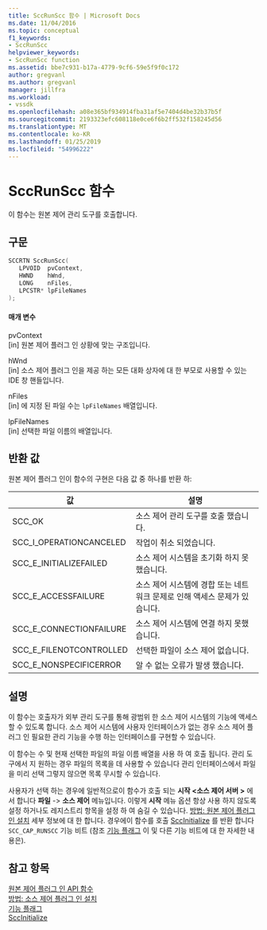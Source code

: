 ```yaml
---
title: SccRunScc 함수 | Microsoft Docs
ms.date: 11/04/2016
ms.topic: conceptual
f1_keywords:
- SccRunScc
helpviewer_keywords:
- SccRunScc function
ms.assetid: bbe7c931-b17a-4779-9cf6-59e5f9f0c172
author: gregvanl
ms.author: gregvanl
manager: jillfra
ms.workload:
- vssdk
ms.openlocfilehash: a08e365bf934914fba31af5e7404d4be32b37b5f
ms.sourcegitcommit: 2193323efc608118e0ce6f6b2ff532f158245d56
ms.translationtype: MT
ms.contentlocale: ko-KR
ms.lasthandoff: 01/25/2019
ms.locfileid: "54996222"
---
```

# <a name="sccrunscc-function"></a>SccRunScc 함수
이 함수는 원본 제어 관리 도구를 호출합니다.  
  
## <a name="syntax"></a>구문  
  
```cpp  
SCCRTN SccRunScc(  
   LPVOID  pvContext,  
   HWND    hWnd,  
   LONG    nFiles,  
   LPCSTR* lpFileNames  
);  
```  
  
#### <a name="parameters"></a>매개 변수  
 pvContext  
 [in] 원본 제어 플러그 인 상황에 맞는 구조입니다.  
  
 hWnd  
 [in] 소스 제어 플러그 인을 제공 하는 모든 대화 상자에 대 한 부모로 사용할 수 있는 IDE 창 핸들입니다.  
  
 nFiles  
 [in] 에 지정 된 파일 수는 `lpFileNames` 배열입니다.  
  
 lpFileNames  
 [in] 선택한 파일 이름의 배열입니다.  
  
## <a name="return-value"></a>반환 값  
 원본 제어 플러그 인이 함수의 구현은 다음 값 중 하나를 반환 하:  
  
|값|설명|  
|-----------|-----------------|  
|SCC_OK|소스 제어 관리 도구를 호출 했습니다.|  
|SCC_I_OPERATIONCANCELED|작업이 취소 되었습니다.|  
|SCC_E_INITIALIZEFAILED|소스 제어 시스템을 초기화 하지 못했습니다.|  
|SCC_E_ACCESSFAILURE|소스 제어 시스템에 경합 또는 네트워크 문제로 인해 액세스 문제가 있습니다.|  
|SCC_E_CONNECTIONFAILURE|소스 제어 시스템에 연결 하지 못했습니다.|  
|SCC_E_FILENOTCONTROLLED|선택한 파일이 소스 제어 없습니다.|  
|SCC_E_NONSPECIFICERROR|알 수 없는 오류가 발생 했습니다.|  
  
## <a name="remarks"></a>설명  
 이 함수는 호출자가 외부 관리 도구를 통해 광범위 한 소스 제어 시스템의 기능에 액세스할 수 있도록 합니다. 소스 제어 시스템에 사용자 인터페이스가 없는 경우 소스 제어 플러그 인 필요한 관리 기능을 수행 하는 인터페이스를 구현할 수 있습니다.  
  
 이 함수는 수 및 현재 선택한 파일의 파일 이름 배열을 사용 하 여 호출 됩니다. 관리 도구에서 지 원하는 경우 파일의 목록을 데 사용할 수 있습니다 관리 인터페이스에서 파일을 미리 선택 그렇지 않으면 목록 무시할 수 있습니다.  
  
 사용자가 선택 하는 경우에 일반적으로이 함수가 호출 되는 **시작 \<소스 제어 서버 >** 에서 합니다 **파일** -> **소스 제어** 메뉴입니다. 이렇게 **시작** 메뉴 옵션 항상 사용 하지 않도록 설정 하거나도 레지스트리 항목을 설정 하 여 숨길 수 있습니다. [방법: 원본 제어 플러그 인 설치](../extensibility/internals/how-to-install-a-source-control-plug-in.md) 세부 정보에 대 한 합니다. 경우에이 함수를 호출 [SccInitialize](../extensibility/sccinitialize-function.md) 를 반환 합니다 `SCC_CAP_RUNSCC` 기능 비트 (참조 [기능 플래그](../extensibility/capability-flags.md) 이 및 다른 기능 비트에 대 한 자세한 내용은).  
  
## <a name="see-also"></a>참고 항목  
 [원본 제어 플러그 인 API 함수](../extensibility/source-control-plug-in-api-functions.md)   
 [방법: 소스 제어 플러그 인 설치](../extensibility/internals/how-to-install-a-source-control-plug-in.md)   
 [기능 플래그](../extensibility/capability-flags.md)   
 [SccInitialize](../extensibility/sccinitialize-function.md)